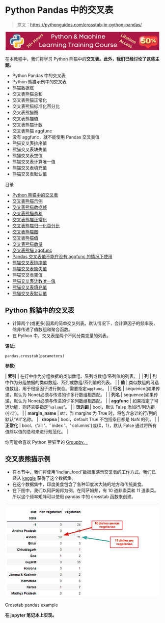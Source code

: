# Python Pandas 中的交叉表

> 原文：<https://pythonguides.com/crosstab-in-python-pandas/>

[![Python & Machine Learning training courses](img/49ec9c6da89a04c9f45bab643f8c765c.png)](https://sharepointsky.teachable.com/p/python-and-machine-learning-training-course)

在本教程中，我们将学习 Python 熊猫中的**交叉表。此外，我们已经讨论了这些主题。**

*   Python Pandas 中的交叉表
*   Python 熊猫示例中的交叉表
*   熊猫数据框
*   交叉表熊猫总和
*   交叉表熊猫正常化
*   交叉表熊猫标准化百分比
*   交叉表熊猫图
*   交叉表熊猫值
*   交叉表熊猫计数
*   交叉表熊猫 aggfunc
*   没有 aggfunc，就不能使用 Pandas 交叉表值
*   熊猫交叉表排序值
*   熊猫交叉表缺失值
*   熊猫交叉表空值
*   熊猫交叉表计算唯一值
*   熊猫交叉表填充值
*   熊猫交叉表默认值

目录

[](#)

*   [Python 熊猫中的交叉表](#Crosstab_in_Python_Pandas "Crosstab in Python Pandas")
*   [交叉表熊猫示例](#Crosstab_pandas_example "Crosstab pandas example")
*   [交叉表熊猫数据帧](#Crosstab_pandas_dataframe "Crosstab pandas dataframe")
*   [交叉表熊猫总和](#Crosstab_pandas_sum "Crosstab pandas sum")
*   [交叉表熊猫正常化](#Crosstab_pandas_normalize "Crosstab pandas normalize")
*   [交叉表熊猫归一化百分比](#Crosstab_pandas_normalize_percentage "Crosstab pandas normalize percentage")
*   [交叉表熊猫图](#Crosstab_pandas_plot "Crosstab pandas plot")
*   [交叉表熊猫值](#Crosstab_pandas_values "Crosstab pandas values")
*   [交叉表熊猫数量](#Crosstab_pandas_count "Crosstab pandas count")
*   [交叉表熊猫 aggfunc](#Crosstab_pandas_aggfunc "Crosstab pandas aggfunc")
*   [Pandas 交叉表值不能在没有 aggfunc 的情况下使用](#Pandas_crosstab_values_cannot_be_used_without_an_aggfunc "Pandas crosstab values cannot be used without an aggfunc")
*   [熊猫交叉表排序值](#Pandas_crosstab_sort_values "Pandas crosstab sort values")
*   [熊猫交叉表缺失值](#Pandas_crosstab_missing_values "Pandas crosstab missing values")
*   [熊猫交叉表空值](#Pandas_crosstab_null_values "Pandas crosstab null values")
*   [熊猫交叉表计数唯一值](#Pandas_crosstab_count_unique_values "Pandas crosstab count unique values")
*   [熊猫交叉表填充值](#Pandas_crosstab_fill_values "Pandas crosstab fill values")
*   [熊猫交叉表默认值](#Pandas_crosstab_default_value "Pandas crosstab default value")

## Python 熊猫中的交叉表

*   计算两个(或更多)因素的简单交叉列表。默认情况下，会计算因子的频率表，除非传递了值数组和聚合函数。
*   在 Python 中，交叉表是两个不同分类变量的列表。

**语法:**

```
pandas.crosstab(parameters)
```

**参数:**

| **索引** | 在行中作为分组依据的类似数组、系列或数组/系列值的列表。 |
| **列** | 列中作为分组依据的类似数组、系列或数组/系列值的列表。 |
| **值** | 类似数组的可选值数组，用于根据因子进行聚合。需要指定``aggfunc``。 |
| **行名** | sequence(如果传递，默认为 None)必须与传递的许多行数组相匹配。 |
| **列名** | sequence(如果传递，默认为 None)必须与传递的许多列数组相匹配。 |
| **aggfunc** | 如果指定了可选功能，则还需要指定“`values`”。 |
| **页边距** | bool，默认 False 添加行/列边距(小计)。 |
| **margin_name** | str，当 margins 为 True 时，将包含总计的行/列的默认“All”名称。 |
| **dropna** | bool，default True 不包括条目都是 NaN 的列。 |
| **正常化** | bool、{'all '、' index '、' columns'}或{0，1}，默认 False 通过将所有值除以值的总和来进行规范化。 |

你可能会喜欢 Python 熊猫里的 [Groupby。](https://pythonguides.com/groupby-in-python-pandas/)

## 交叉表熊猫示例

*   在本节中，我们将使用“Indian_food”数据集演示交叉表的工作方式。我们已经从 [kaggle](https://www.kaggle.com/nehaprabhavalkar/indian-food-101) 获得了这个数据集。
*   在这个数据集中，印度美食包含了各种印度次大陆的地方和传统美食。
*   在下图中，我们以阿萨姆邦为例。在阿萨姆邦，有 10 道非素菜和 11 道素菜。所以这个频率矩阵可以使用 pandas 中的 crosstab 函数来创建。

![python pandas machine learning crosstab](img/e7dc66918affb5d04cd4293399b510f1.png "python pandas machine learning crosstab")

Crosstab pandas example

**在 jupyter 笔记本上实现。**